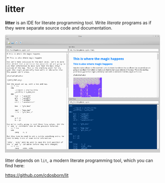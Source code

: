 # litter

**litter** is an IDE for literate programming tool. Write *literate* programs as if they were separate source code and documentation.

![litter screenshot](screenshots/litter_019.png)

litter depends on `lit`, a modern literate programming tool, which you can find here:

https://github.com/cdosborn/lit

